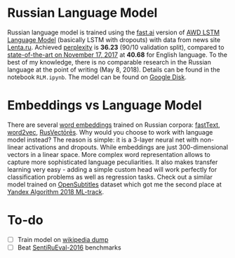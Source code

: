 # Russian Language Model

Russian language model is trained using the [fast.ai](http://www.fast.ai/) version of [AWD LSTM Language Model](https://arxiv.org/abs/1708.02182) (basically LSTM with dropouts) with data from news site [Lenta.ru](https://github.com/yutkin/lenta.ru-news-dataset). Achieved [perplexity](https://en.wikipedia.org/wiki/Perplexity) is **36.23** (90/10 validation split), compared to [state-of-the-art on November 17, 2017](https://github.com/RedditSota/state-of-the-art-result-for-machine-learning-problems) at **40.68** for English language. To the best of my knowledge, there is no comparable research in the Russian language at the point of writing (May 8, 2018). Details can be found in the notebook `RLM.ipynb`. The model can be found on [Google Disk](https://drive.google.com/open?id=1gtIfMcu7q44q3aViepWE63WgsdY2Bjvn).

# Embeddings vs Language Model

There are several [word embeddings](https://en.wikipedia.org/wiki/Word_embedding) trained on Russian corpora: [fastText](https://github.com/facebookresearch/fastText/blob/master/pretrained-vectors.md), [word2vec](https://github.com/Kyubyong/wordvectors), [RusVectōrēs](http://rusvectores.org/en/models/). Why would you choose to work with language model instead? The reason is simple: it is a 3-layer neural net with non-linear activations and dropouts. While embeddings are just 300-dimensional vectors in a linear space. More complex word representation allows to capture more sophisticated language peculiarities. It also makes transfer learning very easy - adding a simple custom head will work perfectly for classification problems as well as regression tasks. Check out a similar model trained on [OpenSubtitles](http://www.opensubtitles.org/?) dataset which got me the second place at [Yandex Algorithm 2018 ML-track](https://github.com/ppleskov/yandex-algorithm-ml-track-2018).

# To-do

* [ ] Train model on [wikipedia dump](https://dumps.wikimedia.org/ruwiki/latest/ruwiki-latest-pages-articles.xml.bz2)
* [ ] Beat [SentiRuEval-2016](http://www.dialog-21.ru/evaluation/2016/sentiment/) benchmarks
